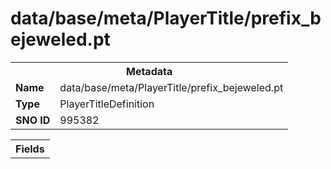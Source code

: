 <h1>data/base/meta/PlayerTitle/prefix_bejeweled.pt</h1><table><tr><th colspan="100%">Metadata</th></tr><tr><td><b>Name</b></td><td>data/base/meta/PlayerTitle/prefix_bejeweled.pt</td></tr><tr><td><b>Type</b></td><td>PlayerTitleDefinition</td></tr><tr><td><b>SNO ID</b></td><td>995382</td></tr></table>

<table><tr><th colspan="100%">Fields</th></tr></table>

